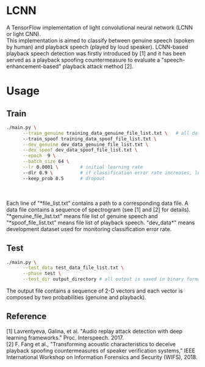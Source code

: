 # LCNN
A TensorFlow implementation of light convolutional neural network (LCNN or light CNN).<br>
This implementation is aimed to classify between genuine speech (spoken by human) and playback speech (played by loud speaker). LCNN-based playback speech detection was firstly introduced by [1] and it has been served as a playback spoofing countermeasure to evaluate a "speech-enhancement-based" playback attack method [2].


# Usage
## Train
```bash
./main.py \
	  --train_genuine training_data_genuine_file_list.txt \   # all data should be saved as binary format with float type
	  --train_spoof training_data_spoof_file_list.txt \
	  --dev_genuine dev_data_genuine_file_list.txt \
	  --dev_spoof dev_data_spoof_file_list.txt \
	  --epoch  9 \
	  --batch_size 64 \
	  --lr 0.0001 \        # initial learning rate
	  --dlr 0.9 \          # if classification error rate increases, learning rate will be decreased by this rate
	  --keep_prob 0.5      # dropout
```
<br><br>
Each line of "\*file_list.txt" contains a path to a corresponding data file. A data file contains a sequence of spectrogram (see [1] and [2] for details).
"\*genuine_file_list.txt" means file list of genuine speech and "\*spoof_file_list.txt" means file list of playback speech.
"dev_data\*" means development dataset used for monitoring classification error rate.

## Test
```bash
./main.py \
	  --test_data test_data_file_list.txt \
	  --phase test \
	  --test_dir output_directory # all output is saved in binary format with float type
```

The output file contains a sequence of 2-D vectors and each vector is composed by two probabilities (genuine and playback).

## Reference
[1] Lavrentyeva, Galina, et al. "Audio replay attack detection with deep learning frameworks." Proc. Interspeech. 2017.<br>
[2] F. Fang et al., "Transforming acoustic characteristics to deceive playback spoofing countermeasures of speaker verification systems," IEEE International Workshop on Information Forensics and Security (WIFS), 2018.
